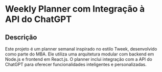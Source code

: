 # Weekly Planner com Integração à API do ChatGPT

## Descrição
Este projeto é um planner semanal inspirado no estilo Tweek, desenvolvido como parte do MBA. Ele utiliza uma arquitetura modular com backend em Node.js e frontend em React.js. O planner inclui integração com a API do ChatGPT para oferecer funcionalidades inteligentes e personalizadas.

